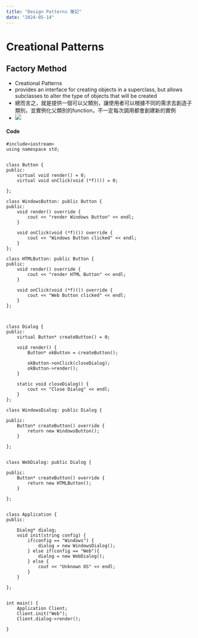 ```yaml
---
title: "Design Patterns 筆記"
date: "2024-05-14"
---
```


# Creational Patterns
## Factory Method
* Creational Patterns
* provides an interface for creating objects in a superclass, but allows subclasses to alter the type of objects that will be created
* 總而言之，就是提供一個可以父類別，讓使用者可以根據不同的需求去創造子類別，並實例化父類別的function，不一定每次調用都會創建新的實例
* ![](/img/DesignPatterns/Pasted_image_20240428164511.png)
#### Code
```cpp=
#include<iostream>
using namespace std;


class Button {
public:
	virtual void render() = 0;
	virtual void onClick(void (*f)()) = 0;

};

class WindowsButton: public Button {
public:
	void render() override {
		cout << "render Windows Button" << endl;
	}

	void onClick(void (*f)()) override {
		cout << "Windows Button clicked" << endl;
	}
};

class HTMLButton: public Button {
public:
	void render() override {
		cout << "render HTML Button" << endl;
	}

	void onClick(void (*f)()) override {
		cout << "Web Button clicked" << endl;
	}
};



class Dialog {
public:
	virtual Button* createButton() = 0;

	void render() {
		Button* okButton = createButton();

		okButton->onClick(closeDialog);
		okButton->render();
	}

	static void closeDialog() {
		cout << "Close Dialog" << endl;
	}
};

class WindowsDialog: public Dialog {

public:
	Button* createButton() override {
		return new WindowsButton();
	}

};


class WebDialog: public Dialog {

public:
	Button* createButton() override {
		return new HTMLButton();
	}

};


class Application {
public:

	Dialog* dialog;
	void init(string config) {
		if(config == "Windows") {
			dialog = new WindowsDialog();
		} else if(config == "Web"){
			dialog = new WebDialog();
		} else {
			cout << "Unknown OS" << endl;
		}
	}

};


int main() {
	Application Client;
	Client.init("Web");
	Client.dialog->render();

}
```